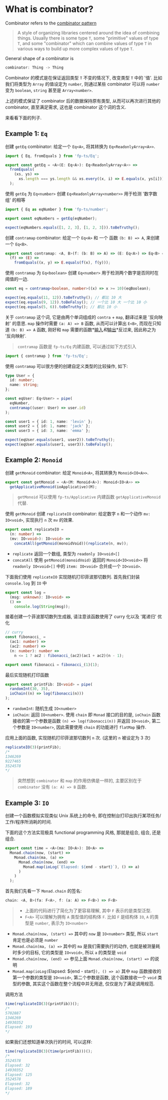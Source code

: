 # What is combinator?

Combinator refers to the [combinator pattern](https://wiki.haskell.org/Combinator)

> A style of organizing libraries centered around the idea of combining things. Usually there is some type `T`, some "primitive" values of type `T`, and some "combinator" which can combine values of type `T` in various ways to build up more complex values of type `T`.

General shape of a combinator is

```js
combinator: Thing -> Thing
```

Combinator 的模式是在保证返回类型 `T` 不变的情况下, 改变类型 `T` 中的 '值'. 比如我们将类型为 `Array` 的值设定为 `number`, 则通过某些 combinator 可以将 `number` 变为 `boolean`, `string` 甚至是 `Array<number>`.

上述的模式保证了 combinator 后的数据保持原有类型, 从而可以再次进行其他的 combinator, 直至满足需求, 这也是 combinator 这个词的含义.

来看看下面的列子.

## Example 1: `Eq`

创建 `getEq` combinator: 给定一个 `Eq<A>`, 将其转换为 `Eq<ReadonlyArray<A>>`.

```ts
import { Eq, fromEquals } from 'fp-ts/Eq';

export const getEq = <A>(E: Eq<A>): Eq<ReadonlyArray<A>> =>
  fromEquals(
    (xs, ys) =>
      xs.length === ys.length && xs.every((x, i) => E.equals(x, ys[i]))
  );
```

使用 `getEq` 为 `Eq<number>` 创建 `Eq<ReadonlyArray<number>>` 用于检测 '数字数组' 的相等

```ts
import { Eq as eqNumber } from 'fp-ts/number';

export const eqNumbers = getEq(eqNumber);

expect(eqNumbers.equals([1, 2, 3], [1, 2, 3])).toBeTruthy();
```

创建 `contramap` combinator: 给定一个 `Eq<A>` 和 一个 函数 `(b: B) => A`, 来创建一个 `Eq<B>`.

```ts
export const contramap: <A, B>(f: (b: B) => A) => (E: Eq<A>) => Eq<B> =
  (f) => (E) =>
    fromEquals((x, y) => E.equals(f(x), f(y)));
```

使用 `contramap` 为 `Eq<boolean>` 创建 `Eq<number>` 用于检测两个数字是否同时在阈值的一边.

```ts
const eq = contramap<boolean, number>((x) => x >= 10)(eqBoolean);

expect(eq.equals(11, 12)).toBeTruthy(); // 都比 10 大
expect(eq.equals(9, 12)).toBeFalsy(); // 一个比 10 大 一个比 10 小
expect(eq.equals(5, 6)).toBeTruthy(); // 都比 10 小
```

关于 `contramap` 这个词, 它是由两个单词组成的 `contra` + `map`, 翻译过来是 '反向映射' 的意思. `map` 操作时需要 `(a: A) => B` 函数, 从而可以计算出 `E<B>`, 而现在只知道 `(b: B) => A` 函数, 刚好和 `map` 需要的函数*<u>输入</u>*和*<u>输出</u>*反过来, 因此称之为 '反向映射'.

> `contramap` 函数是 `fp-ts/Eq` 内建函数, 可以通过如下方式引入

```ts
import { contramap } from 'fp-ts/Eq';
```

使用 `contramap` 可以很方便的创建自定义类型的比较操作, 如下:

```ts
type User = {
  id: number;
  name: string;
};

const eqUser: Eq<User> = pipe(
  eqNumber,
  contramap((user: User) => user.id)
);

const user1 = { id: 1, name: 'levin' };
const user2 = { id: 1, name: 'jack' };
const user3 = { id: 3, name: 'emma' };

expect(eqUser.equals(user1, user2)).toBeTruthy();
expect(eqUser.equals(user1, user3)).toBeFalsy();
```

## Example 2: `Monoid`

创建 `getMonoid` combinator: 给定 `Monoid<A>`, 将其转换为 `Monoid<IO<A>>`.

```ts
export const getMonoid = <A>(M: Monoid<A>): Monoid<IO<A>> =>
  getApplicativeMonoid(ioApplicative)(M);
```

> `getMonoid` 可以使用 `fp-ts/Applicative` 内建函数 `getApplicativeMonoid` 代替.

使用 `getMonoid` 创建 `replicateIO` combinator: 给定数字 `n` 和一个动作 `mv: IO<void>`, 实现执行 `n` 次 `mv` 的效果.

```ts
export const replicateIO =
  (n: number) =>
  (mv: IO<void>): IO<void> =>
    concatAll(getMonoid(monoidVoid))(replicate(n, mv));
```

- `replicate` 返回一个数组, 类型为 `readonly IO<void>[]`
- `concatAll` 使用 `getMonoid(monoidVoid)` 返回的 `Monoid<IO<void>>` 将 `readonly IO<void>[]` 中的 `item: IO<void>` 合并成一个 `IO<void>`.

下面我们使用 `replicateIO` 实现随机打印菲波那切数列. 首先我们封装 `console.log` 到 `IO` 中

```ts
export const log =
  (msg: unknown): IO<void> =>
  () =>
    console.log(String(msg));
```

接着创建一个菲波那切数列生成器, 请注意该函数使用了 curry 化以及 '尾递归' 优化

```ts
// curry
const fibonacci_ =
  (ac1: number) =>
  (ac2: number) =>
  (n: number): number =>
    n <= 1 ? ac2 : fibonacci_(ac2)(ac1 + ac2)(n - 1);

export const fibonacci = fibonacci_(1)(1);
```

最后实现随机打印函数

```ts
export const printFib: IO<void> = pipe(
  randomInt(30, 35),
  ioChain((n) => log(fibonacci(n)))
);
```

- `randomInt`: 随机生成 `IO<number>`
- `ioChain`: 返回 `IO<number>`. 使用 `chain` 即 `Monad` 接口的目的是, `ioChain` 函数接收的第一个参数是函数 `(n) => log(fibonacci(n))` 并返回 `IO<void>`, 第二个参数是 `IO<number>`, 因此需要使用 `chain` 的功能进行 `flatMap` 操作.

应用上面的函数, 实现随机打印菲波那切数列 `n` 次. (这里的 `n` 被设定为 3 次)

```ts
replicateIO(3)(printFib);
/*
1346269
9227465
3524578
*/
```

> 突然想到 `combinator` 和 `map` 的作用仿佛是一样的, 主要区别在于 `combinator` 没有 `(a: A) => B` 函数.

## Example 3: `IO`

创建一个函数模拟实现类似 Unix 系统上的命令, 即在控制台打印出执行某项任务/工作/程序所消耗的时间.

下面的这个方法实现极具 functional programming 风格, 那就是组合, 组合, 还是组合.

```ts
export const time = <A>(ma: IO<A>): IO<A> =>
  Monad.chain(now, (start) =>
    Monad.chain(ma, (a) =>
      Monad.chain(now, (end) =>
        Monad.map(ioLog(`Elapsed: ${end - start}`), () => a)
      )
    )
  );
```

首先我们先看一下 `Monad.chain` 的签名:

```ts
chain: <A, B>(fa: F<A>, f: (a: A) => F<B>) => F<B>
```

> - 上面的代码进行了简化为了更容易理解, 其中 `F` 表示的是类型泛型.
> - `F<A>` 可以理解为拥有 `A` 类型值的结构体 `F`. 比如 `F` 是结构体 `IO`, `A` 的类型是 `number`, 表示为 `IO<number>`

- `Monad.chain(now, (start) =>` 其中的 `now` 是 `IO<number>` 类型, 所以 `start` 肯定也是必须是 `number`
- `Monad.chain(ma, (a) =>` 其中的 `ma` 是我们需要执行的动作, 也就是被测量耗时多少的目标, 它的类型是 `IO<void>`, 所以 `a` 的类型是 `void`
- `Monad.chain(now, (end) =>` 参见上面 `Monad.chain(now, (start) =>` 的说明
- `Monad.map(ioLog(`Elapsed: ${end - start}`), () => a)` 其中 `map` 函数接收的第一个参数的类型是 `IO<void>`, 第二个参数是函数, 这个函数接收一个 `void` 类型的参数, 其实这个函数在整个流程中并无用途, 仅仅是为了满足调用规范.

调用方法

```ts
time(replicateIO(3)(printFib))();
/*
5702887
1346269
14930352
Elapsed: 193
*/
```

如果我们还想知道单次执行的时间, 可以这样:

```ts
time(replicateIO(3)(time(printFib)))();
/*
3524578
Elapsed: 32
14930352
Elapsed: 125
3524578
Elapsed: 32
Elapsed: 189
*/
```
